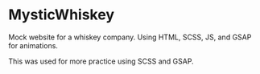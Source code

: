# MysticWhiskey
Mock website for a whiskey company. Using HTML, SCSS, JS, and GSAP for animations. 

This was used for more practice using SCSS and GSAP. 
